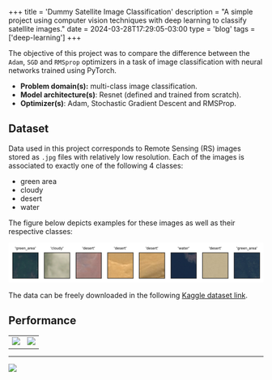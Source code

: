 +++
title = 'Dummy Satellite Image Classification'
description = "A simple project using computer vision techniques with deep learning to classify satellite images."
date = 2024-03-28T17:29:05-03:00
type = 'blog'
tags = ['deep-learning']
+++

The objective of this project was to compare the difference between the `Adam`, `SGD` and
`RMSprop` optimizers in a task of image classification with neural networks trained using PyTorch.

- **Problem domain(s):** multi-class image classification.
- **Model architecture(s)**: Resnet (defined and trained from scratch).
- **Optimizer(s)**: Adam, Stochastic Gradient Descent and RMSProp.

## Dataset

Data used in this project corresponds to Remote Sensing (RS) images stored as `.jpg` files with relatively
low resolution. Each of the images is associated to exactly one of the following 4 classes:
- green area
- cloudy
- desert
- water

The figure below depicts examples for these images as well as their respective classes:

![](https://raw.githubusercontent.com/lfenzo/dummy-satellite-image-classification/main/images/training_samples.png)

The data can be freely downloaded in the following [Kaggle dataset link](https://www.kaggle.com/datasets/mahmoudreda55/satellite-image-classification?resource=download).

## Performance

<table>
    <tr>
        <td><img src = "./images/learning_curves.png"></td>
        <td><img src = "./images/confusion_matrix.png"></td>
    </tr>
</table>

-----------------

![](./images/missclassifications_per_class.png)
